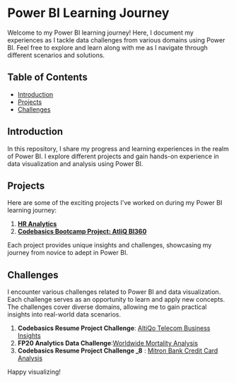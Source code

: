 # Power BI Learning Journey

Welcome to my Power BI learning journey! Here, I document my experiences as I tackle data challenges from various domains using Power BI. Feel free to explore and learn along with me as I navigate through different scenarios and solutions.

## Table of Contents

- [Introduction](#introduction)
- [Projects](#projects)
- [Challenges](#challenges)

## Introduction

In this repository, I share my progress and learning experiences in the realm of Power BI. I explore different projects and gain hands-on experience in data visualization and analysis using Power BI.

## Projects

Here are some of the exciting projects I've worked on during my Power BI learning journey:

1. [**HR Analytics**](https://www.linkedin.com/posts/karthiga-lakshmanan_hr-analytics-dashboard-activity-6886279407179317248-3-97?utm_source=share&utm_medium=member_desktop)
2. [**Codebasics Bootcamp Project: AtliQ BI360**](https://github.com/Karthigalakshmanan/Codebasics-Bootcamp-project-AtliQ-BI360)

Each project provides unique insights and challenges, showcasing my journey from novice to adept in Power BI.

## Challenges

I encounter various challenges related to Power BI and data visualization. Each challenge serves as an opportunity to learn and apply new concepts. The challenges cover diverse domains, allowing me to gain practical insights into real-world data scenarios.

1. **Codebasics Resume Project Challenge**: [AltiQo Telecom Business Insights](https://www.linkedin.com/posts/karthiga-lakshmanan_codebasicsresumeprojectchallenge-codebasics-activity-7011582159345913856-6x3p?utm_source=share&utm_medium=member_desktop)
2. **FP20 Analytics Data Challenge**:[Worldwide Mortality Analysis](https://www.linkedin.com/feed/update/urn:li:activity:7112886582172426240?utm_source=share&utm_medium=member_desktop)
3. **Codebasics Resume Project Challenge _8** : [Mitron Bank Credit Card Analysis](https://github.com/Karthigalakshmanan/Mitron-Bank-Credit-Card-Analysis)

Happy visualizing!

